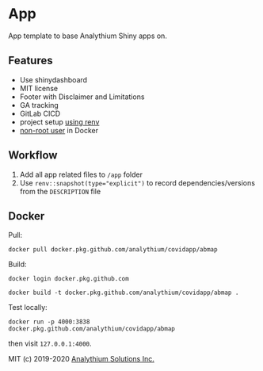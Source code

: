 # App

App template to base Analythium Shiny apps on.

## Features

- Use shinydashboard
- MIT license
- Footer with Disclaimer and Limitations
- GA tracking
- GitLab CICD
- project setup [using renv](https://rstudio.github.io/renv/articles/docker.html#creating-docker-images-with-renv)
- [non-root user](https://engineering.bitnami.com/articles/why-non-root-containers-are-important-for-security.html) in Docker

## Workflow

1. Add all app related files to `/app` folder
2. Use `renv::snapshot(type="explicit")` to record dependencies/versions from the `DESCRIPTION` file

## Docker

Pull:

```
docker pull docker.pkg.github.com/analythium/covidapp/abmap
```

Build:

```
docker login docker.pkg.github.com

docker build -t docker.pkg.github.com/analythium/covidapp/abmap .
```

Test locally:

```
docker run -p 4000:3838 docker.pkg.github.com/analythium/covidapp/abmap
```

then visit `127.0.0.1:4000`.

MIT (c) 2019-2020 [Analythium Solutions Inc.](https://analythium.io)
